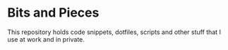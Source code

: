 # Bits and Pieces

This repository holds code snippets, dotfiles, scripts and other stuff that I use at work and in private.

